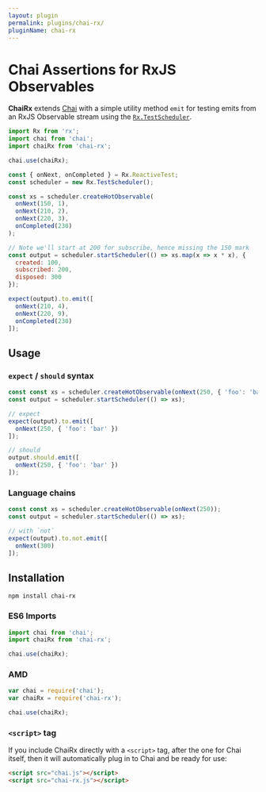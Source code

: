 ```yaml
---
layout: plugin
permalink: plugins/chai-rx/
pluginName: chai-rx
---
```


# Chai Assertions for RxJS Observables

**ChaiRx** extends [Chai](http://chaijs.com/) with a simple utility method `emit` for testing emits from an RxJS Observable stream using the [`Rx.TestScheduler`](https://github.com/Reactive-Extensions/RxJS/blob/master/doc/api/testing/testscheduler.md).

```javascript
import Rx from 'rx';
import chai from 'chai';
import chaiRx from 'chai-rx';

chai.use(chaiRx);

const { onNext, onCompleted } = Rx.ReactiveTest;
const scheduler = new Rx.TestScheduler();

const xs = scheduler.createHotObservable(
  onNext(150, 1),
  onNext(210, 2),
  onNext(220, 3),
  onCompleted(230)
);

// Note we'll start at 200 for subscribe, hence missing the 150 mark
const output = scheduler.startScheduler(() => xs.map(x => x * x), {
  created: 100,
  subscribed: 200,
  disposed: 300
});

expect(output).to.emit([
  onNext(210, 4),
  onNext(220, 9),
  onCompleted(230)
]);

```

## Usage

### `expect` / `should` syntax

```javascript
const const xs = scheduler.createHotObservable(onNext(250, { 'foo': 'bar' }));
const output = scheduler.startScheduler(() => xs);

// expect
expect(output).to.emit([
  onNext(250, { 'foo': 'bar' })
]);

// should
output.should.emit([
  onNext(250, { 'foo': 'bar' })
]);
```

### Language chains

```javascript
const const xs = scheduler.createHotObservable(onNext(250));
const output = scheduler.startScheduler(() => xs);

// with `not`
expect(output).to.not.emit([
  onNext(300)
]);

```

## Installation

```shell
npm install chai-rx
```

### ES6 Imports

```javascript
import chai from 'chai';
import chaiRx from 'chai-rx';

chai.use(chaiRx);
```

### AMD

```javascript
var chai = require('chai');
var chaiRx = require('chai-rx');

chai.use(chaiRx);
```

### `<script>` tag

If you include ChaiRx directly with a `<script>` tag, after the one for Chai itself, then it will automatically plug in to Chai and be ready for use:

```html
<script src="chai.js"></script>
<script src="chai-rx.js"></script>
```
